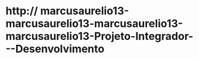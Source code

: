 # http:// marcusaurelio13-marcusaurelio13-marcusaurelio13-marcusaurelio13-Projeto-Integrador---Desenvolvimento
